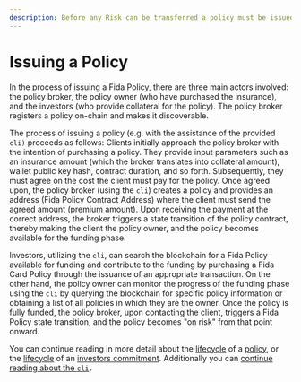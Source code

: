 ```yaml
---
description: Before any Risk can be transferred a policy must be issued.
---
```


# Issuing a Policy

In the process of issuing a Fida Policy, there are three main actors involved: the policy broker, the policy owner (who have purchased the insurance), and the investors (who provide collateral for the policy). The policy broker registers a  policy on-chain and makes it discoverable.&#x20;

The process of issuing a policy (e.g. with the assistance of the provided `cli)` proceeds as follows: Clients initially approach the policy broker with the intention of purchasing a policy. They provide input parameters such as an insurance amount (which the broker translates into collateral amount), wallet public key hash, contract duration, and so forth. Subsequently, they must agree on the cost the client must pay for the policy. Once agreed upon, the policy broker (using the `cli`) creates a policy and provides an address (Fida Policy Contract Address) where the client must send the agreed amount (premium amount). Upon receiving the payment at the correct address, the broker triggers a state transition of the policy contract, thereby making the client the policy owner, and the policy becomes available for the funding phase.

Investors, utilizing the `cli`, can search the blockchain for a Fida Policy available for funding and contribute to the funding by purchasing a Fida Card Policy through the issuance of an appropriate transaction. On the other hand, the policy owner can monitor the progress of the funding phase using the `cli` by querying the blockchain for specific policy information or obtaining a list of all policies in which they are the owner. Once the policy is fully funded, the policy broker, upon contacting the client, triggers a Fida Policy state transition, and the policy becomes "on risk" from that point onward.

You can continue reading in more detail about the [lifecycle](../fida-policy/policy-life-cycle/) of a [policy](../fida-policy/policy-contract.md), or the [lifecycle](../investors/investor-contract-life-cycle/) of an [investors commitment](../investors/investor-contract.md). Additionally you can [continue reading about the `cli`](command-line-interface.md)`.`
